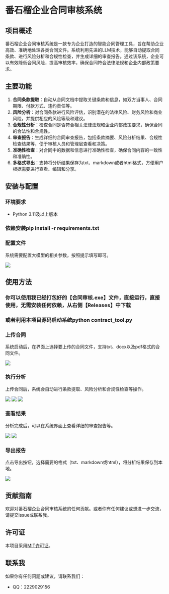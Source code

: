 # 番石榴企业合同审核系统

## 项目概述
番石榴企业合同审核系统是一款专为企业打造的智能合同管理工具，旨在帮助企业高效、准确地处理各类合同文件。系统利用先进的LLM技术，能够自动提取合同条款、进行风险分析和合规性检查，并生成详细的审查报告。通过该系统，企业可以有效降低合同风险，提高审核效率，确保合同符合法律法规和企业内部政策要求。

## 主要功能
1. **合同条款提取**：自动从合同文档中提取关键条款和信息，如双方当事人、合同期限、付款方式、违约责任等。
2. **风险分析**：对合同条款进行风险评估，识别潜在的法律风险、财务风险和商业风险，并提供相应的风险等级和建议。
3. **合规性分析**：检查合同是否符合相关法律法规和企业内部政策要求，确保合同的合法性和合规性。
4. **审查报告**：生成详细的合同审查报告，包括条款摘要、风险分析结果、合规性检查结果等，便于审核人员和管理层查看和决策。
5. **准确性检查**：对合同中的数据和信息进行准确性检查，确保合同内容的一致性和准确性。
6. **多格式导出**：支持将分析结果保存为txt、markdown或者html格式，方便用户根据需要进行查看、编辑和分享。

## 安装与配置
### 环境要求
- Python 3.11及以上版本

### 依赖安装pip install -r requirements.txt
### 配置文件
系统需要配置大模型的相关参数，按照提示填写即可。

<img src="imgs/1.png" />

## 使用方法
### 你可以使用我已经打包好的【合同审核.exe】文件，直接运行，直接使用，无需安装任何依赖，从右侧【Releases】中下载
### 或者利用本项目源码启动系统python contract_tool.py
### 上传合同
系统启动后，在界面上选择要上传的合同文件，支持txt、docx以及pdf格式的合同文件。

<img src="imgs/2.png" />

### 执行分析
上传合同后，系统会自动进行条款提取、风险分析和合规性检查等操作。

<img src="imgs/3.png" />

<img src="imgs/4.png" />

<img src="imgs/5.png" />

### 查看结果
分析完成后，可以在系统界面上查看详细的审查报告等。

<img src="imgs/6.png" />

<img src="imgs/7.png" />

### 导出报告
点击导出按钮，选择需要的格式（txt、markdown或html），将分析结果保存到本地。

<img src="imgs/8.png" />

## 贡献指南
欢迎对番石榴企业合同审核系统的任何贡献。或者你有任何建议或想进一步交流，请提交issue或联系我。

## 许可证
本项目采用[MIT许可证](LICENSE)。

## 联系我
如果你有任何问题或建议，请联系我们：
- QQ：2229029156

    